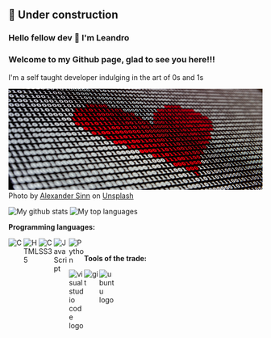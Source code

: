 ## :construction: Under construction

### Hello fellow dev 👋 I'm Leandro
### Welcome to my Github page, glad to see you here!!!

I'm a self taught developer indulging in the art of 0s and 1s

<img alt="Do something great" src="binary_alexander_sinn_unplash.jpg" width="100%" height="200px"/>
Photo by <a href="https://unsplash.com/@swimstaralex?utm_source=unsplash&utm_medium=referral&utm_content=creditCopyText">Alexander Sinn</a> on <a href="https://unsplash.com/s/photos/binary-code?utm_source=unsplash&utm_medium=referral&utm_content=creditCopyText">Unsplash</a>

![My github stats](https://github-readme-stats.vercel.app/api?username=ldfracao&theme=blue-green)
![My top languages](https://github-readme-stats.vercel.app/api/top-langs/?username=ldfracao&theme=blue-green&layout=compact)

**Programming languages:**

<img align="left" alt="C" src="" width="30px"/> <img align="left" alt="HTML5" src="https://www.vectorlogo.zone/logos/w3_html5/w3_html5-icon.svg" width="30px"/> <img align="left" alt="CSS3" src="https://img.icons8.com/color/48/000000/css3.png" width="30px"/> <img align="left" alt="JavaScript" src="https://img.icons8.com/color/144/000000/javascript.png" width="30px"/> <img align="left" alt="Python" src="https://www.vectorlogo.zone/logos/python/python-icon.svg" width="30px"/>
<br>


**Tools of the trade:**

<img align="left" alt="visual studio code logo" width="30px" src="https://www.vectorlogo.zone/logos/visualstudio_code/visualstudio_code-icon.svg" />
<a href="https://git-scm.com/" target="_blank"> <img align="left" alt="git" width="30px" src="https://www.vectorlogo.zone/logos/git-scm/git-scm-icon.svg"/> </a>
<img align="left" alt="ubuntu logo" width="30px" src="https://www.vectorlogo.zone/logos/ubuntu/ubuntu-icon.svg"/>


<!--
- 🔭 I’m currently working on ...
- 🌱 I’m currently learning ...
- 👯 I’m looking to collaborate on ...
- 🤔 I’m looking for help with ...
- 💬 Ask me about ...
- 📫 How to reach me: ...
- 😄 Pronouns: ...
- ⚡ Fun fact: ...
-->
